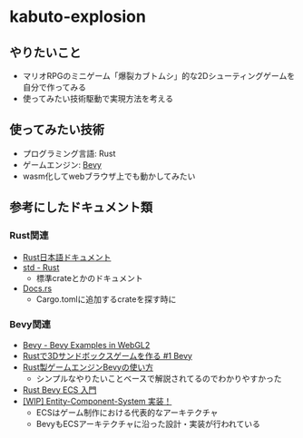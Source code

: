 # kabuto-explosion

## やりたいこと
- マリオRPGのミニゲーム「爆裂カブトムシ」的な2Dシューティングゲームを自分で作ってみる
- 使ってみたい技術駆動で実現方法を考える

## 使ってみたい技術
- プログラミング言語: Rust
- ゲームエンジン: [Bevy](https://github.com/bevyengine/bevy)
- wasm化してwebブラウザ上でも動かしてみたい

## 参考にしたドキュメント類
### Rust関連
- [Rust日本語ドキュメント](https://doc.rust-jp.rs/)
- [std - Rust](https://doc.rust-lang.org/std/index.html)
  - 標準crateとかのドキュメント
- [Docs.rs](https://docs.rs/)
  - Cargo.tomlに追加するcrateを探す時に

### Bevy関連
- [Bevy - Bevy Examples in WebGL2](https://bevyengine.org/examples/)
- [Rustで3Dサンドボックスゲームを作る #1 Bevy](https://zenn.dev/publictheta/articles/034a9e28073dfe)
- [Rust製ゲームエンジンBevyの使い方](https://zenn.dev/hansel/scraps/ae80c102c129d2)
  - シンプルなやりたいことベースで解説されてるのでわかりやすかった
- [Rust Bevy ECS 入門](https://zenn.dev/hideakitai/articles/rust_bevy_ecs_introduction_ht)
- [[WIP] Entity-Component-System 実装！](https://zenn.dev/toyboot4e/books/making-toy-ecs)
  - ECSはゲーム制作における代表的なアーキテクチャ
  - BevyもECSアーキテクチャに沿った設計・実装が行われている